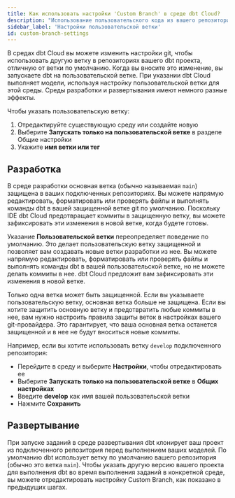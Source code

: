 ```yaml
---
title: Как использовать настройки 'Custom Branch' в среде dbt Cloud?
description: "Использование пользовательского кода из вашего репозитория"
sidebar_label: 'Настройки пользовательской ветки'
id: custom-branch-settings
---
```


В средах dbt Cloud вы можете изменить настройки git, чтобы использовать другую ветку в репозиториях вашего dbt проекта, отличную от ветки по умолчанию. Когда вы вносите это изменение, вы запускаете dbt на пользовательской ветке. При указании dbt Cloud выполняет модели, используя настройку пользовательской ветки для этой среды. Среды разработки и развертывания имеют немного разные эффекты.

Чтобы указать пользовательскую ветку:
1. Отредактируйте существующую среду или создайте новую
2. Выберите **Запускать только на пользовательской ветке** в разделе Общие настройки
3. Укажите **имя ветки или тег**

## Разработка

В среде разработки основная ветка (обычно называемая `main`) защищена в ваших подключенных репозиториях. Вы можете напрямую редактировать, форматировать или проверять файлы и выполнять команды dbt в вашей защищенной ветке git по умолчанию. Поскольку IDE dbt Cloud предотвращает коммиты в защищенную ветку, вы можете зафиксировать эти изменения в новой ветке, когда будете готовы.

Указание **Пользовательской ветки** переопределяет поведение по умолчанию. Это делает пользовательскую ветку защищенной и позволяет вам создавать новые ветки разработки из нее. Вы можете напрямую редактировать, форматировать или проверять файлы и выполнять команды dbt в вашей пользовательской ветке, но не можете делать коммиты в нее. dbt Cloud предложит вам зафиксировать эти изменения в новой ветке.

Только одна ветка может быть защищенной. Если вы указываете пользовательскую ветку, основная ветка больше не защищена. Если вы хотите защитить основную ветку и предотвратить любые коммиты в нее, вам нужно настроить правила защиты веток в настройках вашего git-провайдера. Это гарантирует, что ваша основная ветка останется защищенной и в нее не будут вноситься новые коммиты.

Например, если вы хотите использовать ветку `develop` подключенного репозитория:

- Перейдите в среду и выберите **Настройки**, чтобы отредактировать ее
- Выберите **Запускать только на пользовательской ветке** в **Общих настройках**
- Введите **develop** как имя вашей пользовательской ветки
- Нажмите **Сохранить**

<Lightbox src="/img/docs/dbt-cloud/cloud-configuring-dbt-cloud/dev-environment-custom-branch.png" width="100%" title="Настройка пользовательской базовой ветки репозитория"/>

## Развертывание

При запуске заданий в среде развертывания dbt клонирует ваш проект из подключенного репозитория перед выполнением ваших моделей. По умолчанию dbt использует ветку по умолчанию вашего репозитория (обычно это ветка `main`). Чтобы указать другую версию вашего проекта для выполнения dbt во время выполнения заданий в конкретной среде, вы можете отредактировать настройку Custom Branch, как показано в предыдущих шагах.